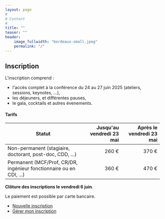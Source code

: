 ```yaml
---
layout: page
#
# Content
#
title: ""
teaser: ""
header:
    image_fullwidth: "bordeaux-small.jpeg"
    permalink: "/"
---
```



## Inscription

L'inscription comprend :
  * l'accès complet à la conférence du 24 au 27 juin 2025 (ateliers, sessions, keynotes, ...),
  * les déjeuners, et différentes pauses,
  * le gala, cocktails et autres évenements.


#### Tarifs


| Statut                                                              | Jusqu'au vendredi 23 mai | Après le vendredi 23 mai |
| ------------------------------------------------------------------- | -----------------------: | -----------------------: |
| Non-permanent (stagiaire, doctorant, post-doc, CDD, ...)            | 260 €                    | 370 €                    |
| Permanent (MCF/Prof, CR/DR, ingénieur fonctionnaire ou en CDI, ...) | 360 €                    | 470 €                    |

**Clôture des inscriptions le vendredi 6 juin**.

Le paiement est possible par carte bancaire.


* [Nouvelle inscription](/inscription/nouvelle)
* [Gérer mon inscription](/inscription/gestion)
